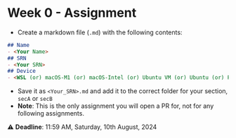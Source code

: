 # Week 0 - Assignment

- Create a markdown file (`.md`) with the following contents:

```markdown
## Name
- <Your Name>
## SRN
- <Your SRN>
## Device
- <WSL (or) macOS-M1 (or) macOS-Intel (or) Ubuntu VM (or) Ubuntu (or) PopOS>
```

- Save it as `<Your_SRN>.md` and add it to the correct folder for your section, `secA` or `secB`
- **Note**: This is the only assignment you will open a PR for, not for any following assignments.

:warning: **Deadline**: 11:59 AM, Saturday, 10th August, 2024
